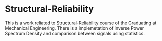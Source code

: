 # Structural-Reliability
This is a work reliated to Structural-Reliability course of the Graduating at Mechanical Engineering.
There is a implemetation of inverse Power Spectrum Density and comparison between signals using statistics.
